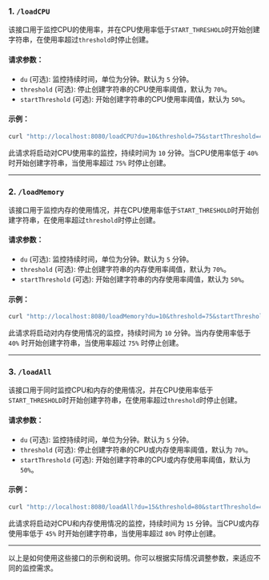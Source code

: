 ### 1. `/loadCPU`

该接口用于监控CPU的使用率，并在CPU使用率低于`START_THRESHOLD`时开始创建字符串，在使用率超过`threshold`时停止创建。

#### 请求参数：

- `du` (可选): 监控持续时间，单位为分钟。默认为 `5` 分钟。
- `threshold` (可选): 停止创建字符串的CPU使用率阈值，默认为 `70%`。
- `startThreshold` (可选): 开始创建字符串的CPU使用率阈值，默认为 `50%`。

#### 示例：

```bash
curl "http://localhost:8080/loadCPU?du=10&threshold=75&startThreshold=40"
```

此请求将启动对CPU使用率的监控，持续时间为 `10` 分钟。当CPU使用率低于 `40%` 时开始创建字符串，当使用率超过 `75%` 时停止创建。

---

### 2. `/loadMemory`

该接口用于监控内存的使用情况，并在CPU使用率低于`START_THRESHOLD`时开始创建字符串，在使用率超过`threshold`时停止创建。

#### 请求参数：

- `du` (可选): 监控持续时间，单位为分钟。默认为 `5` 分钟。
- `threshold` (可选): 停止创建字符串的内存使用率阈值，默认为 `70%`。
- `startThreshold` (可选): 开始创建字符串的内存使用率阈值，默认为 `50%`。

#### 示例：

```bash
curl "http://localhost:8080/loadMemory?du=10&threshold=75&startThreshold=40"
```

此请求将启动对内存使用情况的监控，持续时间为 `10` 分钟。当内存使用率低于 `40%` 时开始创建字符串，当使用率超过 `75%` 时停止创建。

---

### 3. `/loadAll`

该接口用于同时监控CPU和内存的使用情况，并在CPU使用率低于`START_THRESHOLD`时开始创建字符串，在使用率超过`threshold`时停止创建。

#### 请求参数：

- `du` (可选): 监控持续时间，单位为分钟。默认为 `5` 分钟。
- `threshold` (可选): 停止创建字符串的CPU或内存使用率阈值，默认为 `70%`。
- `startThreshold` (可选): 开始创建字符串的CPU或内存使用率阈值，默认为 `50%`。

#### 示例：

```bash
curl "http://localhost:8080/loadAll?du=15&threshold=80&startThreshold=45"
```

此请求将启动对CPU和内存使用情况的监控，持续时间为 `15` 分钟。当CPU或内存使用率低于 `45%` 时开始创建字符串，当使用率超过 `80%` 时停止创建。

---

以上是如何使用这些接口的示例和说明。你可以根据实际情况调整参数，来适应不同的监控需求。
